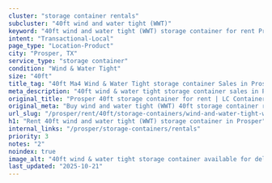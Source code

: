 ```yaml
---
cluster: "storage container rentals"
subcluster: "40ft wind and water tight (WWT)"
keyword: "40ft wind and water tight (WWT) storage container for rent Prosper, TX"
intent: "Transactional-Local"
page_type: "Location-Product"
city: "Prosper, TX"
service_type: "storage container"
condition: "Wind & Water Tight"
size: "40ft"
title_tag: "40ft Ma4 Wind & Water Tight storage container Sales in Prosper | LC Container"
meta_description: "40ft wind & water tight storage container sales in Prosper. Fast delivery, competitive pricing. Serving storage containers area. Quote ID: NWK. Call (214) 524-4168 for your free quote today."
original_title: "Prosper 40ft storage container for rent | LC Container"
original_meta: "Buy wind and water tight (WWT) 40ft storage container rent with local delivery in Prosper, TX. LC Container — local Since 2003. Request a fast quote today."
url_slug: "/prosper/rent/40ft/storage-containers/wind-and-water-tight-wwt"
h1: "Rent 40ft wind and water tight (WWT) storage container in Prosper"
internal_links: "/prosper/storage-containers/rentals"
priority: 3
notes: "2"
noindex: true
image_alt: "40ft wind & water tight storage container available for delivery in Prosper"
last_updated: "2025-10-21"
---
```


<!-- TODO: Add unique city/inventory copy, images, and internal links here. -->
